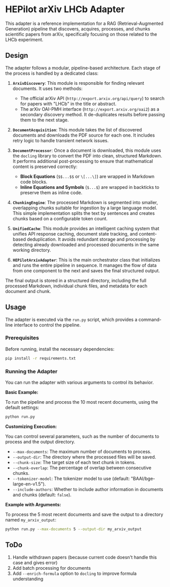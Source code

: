 # HEPilot arXiv LHCb Adapter

This adapter is a reference implementation for a RAG (Retrieval-Augmented Generation) pipeline that discovers, acquires, processes, and chunks scientific papers from arXiv, specifically focusing on those related to the LHCb experiment.

## Design

The adapter follows a modular, pipeline-based architecture. Each stage of the process is handled by a dedicated class:

1.  **`ArxivDiscovery`**: This module is responsible for finding relevant documents. It uses two methods:
    *   The official arXiv API (`http://export.arxiv.org/api/query`) to search for papers with "LHCb" in the title or abstract.
    *   The arXiv OAI-PMH interface (`http://export.arxiv.org/oai2`) as a secondary discovery method.
    It de-duplicates results before passing them to the next stage.

2.  **`DocumentAcquisition`**: This module takes the list of discovered documents and downloads the PDF source for each one. It includes retry logic to handle transient network issues.

3.  **`DocumentProcessor`**: Once a document is downloaded, this module uses the `docling` library to convert the PDF into clean, structured Markdown. It performs additional post-processing to ensure that mathematical content is preserved correctly:
    *   **Block Equations** (`$$...$$` or `\[...\]`) are wrapped in Markdown code blocks.
    *   **Inline Equations and Symbols** (`$...$`) are wrapped in backticks to preserve them as inline code.

4.  **`ChunkingEngine`**: The processed Markdown is segmented into smaller, overlapping chunks suitable for ingestion by a large language model. This simple implementation splits the text by sentences and creates chunks based on a configurable token count.

5.  **`UnifiedCache`**: This module provides an intelligent caching system that unifies API response caching, document state tracking, and content-based deduplication. It avoids redundant storage and processing by detecting already downloaded and processed documents in the same working directory.

6.  **`HEPilotArxivAdapter`**: This is the main orchestrator class that initializes and runs the entire pipeline in sequence. It manages the flow of data from one component to the next and saves the final structured output.

The final output is stored in a structured directory, including the full processed Markdown, individual chunk files, and metadata for each document and chunk.

## Usage

The adapter is executed via the `run.py` script, which provides a command-line interface to control the pipeline.

### Prerequisites

Before running, install the necessary dependencies:

```bash
pip install -r requirements.txt
```

### Running the Adapter

You can run the adapter with various arguments to control its behavior.

**Basic Example:**

To run the pipeline and process the 10 most recent documents, using the default settings:

```bash
python run.py
```

**Customizing Execution:**

You can control several parameters, such as the number of documents to process and the output directory.

*   `--max-documents`: The maximum number of documents to process.
*   `--output-dir`: The directory where the processed files will be saved.
*   `--chunk-size`: The target size of each text chunk in tokens.
*   `--chunk-overlap`: The percentage of overlap between consecutive chunks.
*   `--tokenizer-model`: The tokenizer model to use (default: "BAAI/bge-large-en-v1.5").
*   `--include-authors`: Whether to include author information in documents and chunks (default: `false`).

**Example with Arguments:**

To process the 5 most recent documents and save the output to a directory named `my_arxiv_output`:

```bash
python run.py --max-documents 5 --output-dir my_arxiv_output
```

## ToDo 


1. Handle withdrawn papers (because current code doesn't handle this case and gives error)
2. Add batch processing for documents
3. Add `--enrich-formula` option to `docling` to improve formula understanding